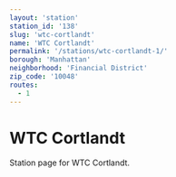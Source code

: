```yaml
---
layout: 'station'
station_id: '138'
slug: 'wtc-cortlandt'
name: 'WTC Cortlandt'
permalink: '/stations/wtc-cortlandt-1/'
borough: 'Manhattan'
neighborhood: 'Financial District'
zip_code: '10048'
routes:
  - 1
---
```

# WTC Cortlandt

Station page for WTC Cortlandt.
